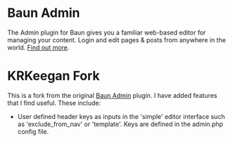 # Baun Admin

The Admin plugin for Baun gives you a familiar web-based editor for managing your content. Login and
edit pages & posts from anywhere in the world. [Find out more](http://bauncms.com/plugins/admin).

# KRKeegan Fork

This is a fork from the original [Baun Admin](https://github.com/BaunCMS/Baun-Admin)
plugin.  I have added features that I find useful.  These include:

* User defined header keys as inputs in the 'simple' editor interface such as
'exclude_from_nav' or 'template'.  Keys are defined in the admin.php config
file.
